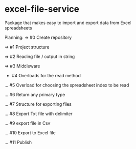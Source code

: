 # excel-file-service
Package that makes easy to import and export data from Excel spreadsheets

Planning:
=> #0 Create repository

=> #1 Project structure

=> #2 Reading file / output in string

=> #3 Middleware

- #4 Overloads for the read method

... #5 Overload for choosing the spreadsheet index to be read

... #6 Return any primary type

... #7 Structure for exporting files

... #8 Export Txt file with delimiter

... #9 export file in Csv

... #10 Export to Excel file

... #11 Publish
